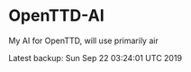# OpenTTD-AI
My AI for OpenTTD, will use primarily air

Latest backup: Sun Sep 22 03:24:01 UTC 2019

